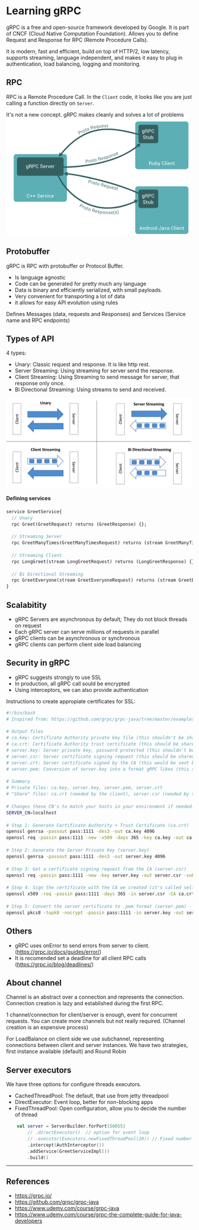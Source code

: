 # Learning gRPC
gRPC is a free and open-source framework developed by Google. It is part of CNCF (Cloud Native Computation Foundation). Allows you to define Request and Response for RPC (Remote Procedure Calls).

It is modern, fast and efficient, build on top of HTTP/2, low latency, supports streaming, language independent, and makes it easy to plug in authentication, load balancing, logging and monitoring.

## RPC
RPC is a Remote Procedure Call. In the `Client` code, it looks like you are just calling a function directly on `Server`. 

It's not a new concept. gRPC makes cleanly and solves a lot of problems
![Diagram](images/grpc-diagram.png)

## Protobuffer
gRPC is RPC with protobuffer or Protocol Buffer. 
- Is language agnostic
- Code can be generated for pretty much any language
- Data is binary and efficiently serialized, with small payloads.
- Very convenient for transporting a lot of data
- it allows for easy API evolution using rules

Defines Messages (data, requests and Responses) and Services (Service name and RPC endpoints)

## Types of API
4 types:
- Unary: Classic request and response. It is like http rest.
- Server Streaming: Using streaming for server send the response.
- Client Streaming: Using Streaming to send message for server, that response only once.
- Bi Directional Streaming: Using streams to send and received. 

![image](images/type-api.png)

#### Defining services
```proto
service GreetService{ 
  // Unary
  rpc Greet(GreetRequest) returns (GreetResponse) {};

  // Streaming Server
  rpc GreetManyTimes(GreetManyTimesRequest) returns (stream GreetManyTimesResponse) {};

  // Streaming Client
  rpc LongGreet(stream LongGreetRequest) returns (LongGreetResponse) {};

  // Bi Directional Streaming
  rpc GreetEveryone(stream GreetEveryoneRequest) returns (stream GreetEveryoneResponse) {};
}
```

## Scalabitity
- gRPC Servers are asynchronous by default; They do not block threads on request
- Each gRPC server can serve millions of requests in parallel
- gRPC clients can be asynchronous or synchronous
- gRPC clients can perform client side load balancing

## Security in gRPC
- gRPC suggests strongly to use SSL
- In production, all gRPC call sould be encrypted
- Using interceptors, we can also provide authentication

Instructions to create appropiate certificates for SSL:
```sh
#!/bin/bash
# Inspired from: https://github.com/grpc/grpc-java/tree/master/examples#generating-self-signed-certificates-for-use-with-grpc

# Output files
# ca.key: Certificate Authority private key file (this shouldn't be shared in real-life)
# ca.crt: Certificate Authority trust certificate (this should be shared with users in real-life)
# server.key: Server private key, password protected (this shouldn't be shared)
# server.csr: Server certificate signing request (this should be shared with the CA owner)
# server.crt: Server certificate signed by the CA (this would be sent back by the CA owner) - keep on server
# server.pem: Conversion of server.key into a format gRPC likes (this shouldn't be shared)

# Summary 
# Private files: ca.key, server.key, server.pem, server.crt
# "Share" files: ca.crt (needed by the client), server.csr (needed by the CA)

# Changes these CN's to match your hosts in your environment if needed.
SERVER_CN=localhost

# Step 1: Generate Certificate Authority + Trust Certificate (ca.crt)
openssl genrsa -passout pass:1111 -des3 -out ca.key 4096
openssl req -passin pass:1111 -new -x509 -days 365 -key ca.key -out ca.crt -subj "/CN=${SERVER_CN}"

# Step 2: Generate the Server Private Key (server.key)
openssl genrsa -passout pass:1111 -des3 -out server.key 4096

# Step 3: Get a certificate signing request from the CA (server.csr)
openssl req -passin pass:1111 -new -key server.key -out server.csr -subj "/CN=${SERVER_CN}"

# Step 4: Sign the certificate with the CA we created (it's called self signing) - server.crt
openssl x509 -req -passin pass:1111 -days 365 -in server.csr -CA ca.crt -CAkey ca.key -set_serial 01 -out server.crt 

# Step 5: Convert the server certificate to .pem format (server.pem) - usable by gRPC
openssl pkcs8 -topk8 -nocrypt -passin pass:1111 -in server.key -out server.pem
```

## Others
- gRPC uses onError to send errors from server to client. (https://grpc.io/docs/guides/error/)
- It is recomended set a deadline for all client RPC calls (https://grpc.io/blog/deadlines/)

## About channel
Channel is an abstract over a connection and represents the connection. Connection creation is lazy and established during the first RPC. 

1 channel/connection for client/server is enough, event for concurrent requests. You can create more channels but not really required. (Channel creation is an expensive process)

For LoadBalance on client side we use subchannel, representing connections between client and server instances. We have two strategies, first instance available (default) and Round Robin

## Server executors
We have three options for configure threads executors. 
- CachedThreadPool: The default, that use from jetty threadpool
- DirectExecutor: Event loop, better for non-blocking apps
- FixedThreadPool: Open configuration, allow you to decide the number of thread

```kotlin
    val server = ServerBuilder.forPort(50055)
        // .directExecutor()  // option for event loop
        // .executor(Executors.newFixedThreadPool(20)) // Fixed number
        .intercept(AuthInterceptor())
        .addService(GreetServiceImpl())
        .build()
```

---
## References

- https://grpc.io/
- https://github.com/grpc/grpc-java
- https://www.udemy.com/course/grpc-java
- https://www.udemy.com/course/grpc-the-complete-guide-for-java-developers